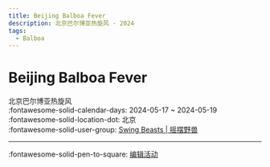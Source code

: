 ```yaml
---
title: Beijing Balboa Fever
description: 北京巴尔博亚热旋风 - 2024
tags:
  - Balboa
---
```


# Beijing Balboa Fever 

北京巴尔博亚热旋风  
:fontawesome-solid-calendar-days: 2024-05-17 ~ 2024-05-19  
:fontawesome-solid-location-dot: 北京  
:fontawesome-solid-user-group: [Swing Beasts | 摇摆野兽](https://swing.kids/zh_CN/swing-beasts)  


---

:fontawesome-solid-pen-to-square: [编辑活动](https://github.com/swingdance/events/issues/new?assignees=&labels=update+event&projects=&template=03-update_entity.yml&title=Update%20Event%3A%202024%2Fzh_CN%20%E2%80%A2%20Beijing%20Balboa%20Fever&region=zh_CN&year=2024&id=beijing-balboa-fever-2024&name=Beijing%20Balboa%20Fever&org_id=swing-beasts)

